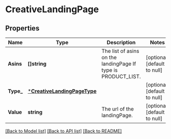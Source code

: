 # CreativeLandingPage

## Properties
Name | Type | Description | Notes
------------ | ------------- | ------------- | -------------
**Asins** | **[]string** | The list of asins on the landingPage If type is PRODUCT_LIST. | [optional] [default to null]
**Type_** | [***CreativeLandingPageType**](CreativeLandingPageType.md) |  | [optional] [default to null]
**Value** | **string** | The url of the landingPage. | [optional] [default to null]

[[Back to Model list]](../README.md#documentation-for-models) [[Back to API list]](../README.md#documentation-for-api-endpoints) [[Back to README]](../README.md)


